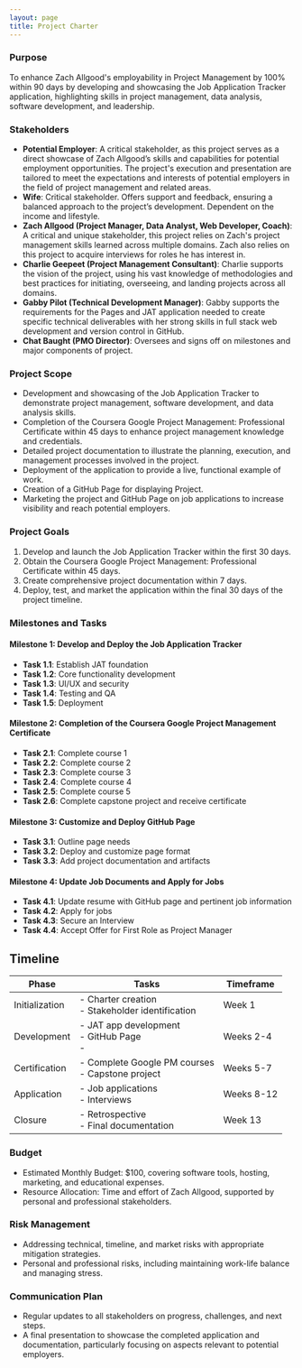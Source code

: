 ```yaml
---
layout: page
title: Project Charter
---
```


### Purpose

To enhance Zach Allgood's employability in Project Management by 100% within 90 days by developing and showcasing the Job Application Tracker application, highlighting skills in project management, data analysis, software development, and leadership.

### Stakeholders

- **Potential Employer**: A critical stakeholder, as this project serves as a direct showcase of Zach Allgood’s skills and capabilities for potential employment opportunities. The project's execution and presentation are tailored to meet the expectations and interests of potential employers in the field of project management and related areas.
- **Wife**: Critical stakeholder. Offers support and feedback, ensuring a balanced approach to the project’s development. Dependent on the income and lifestyle.
- **Zach Allgood (Project Manager, Data Analyst, Web Developer, Coach)**: A critical and unique stakeholder, this project relies on Zach's project management skills learned across multiple domains. Zach also relies on this project to acquire interviews for roles he has interest in. 
- **Charlie Geepeet (Project Management Consultant)**: Charlie supports the vision of the project, using his vast knowledge of methodologies and best practices for initiating, overseeing, and landing projects across all domains.
- **Gabby Pilot (Technical Development Manager)**: Gabby supports the requirements for the Pages and JAT application needed to create specific technical deliverables with her strong skills in full stack web development and version control in GitHub.
- **Chat Baught (PMO Director)**: Oversees and signs off on milestones and major components of project.

### Project Scope

- Development and showcasing of the Job Application Tracker to demonstrate project management, software development, and data analysis skills.
- Completion of the Coursera Google Project Management: Professional Certificate within 45 days to enhance project management knowledge and credentials.
- Detailed project documentation to illustrate the planning, execution, and management processes involved in the project.
- Deployment of the application to provide a live, functional example of work.
- Creation of a GitHub Page for displaying Project.
- Marketing the project and GitHub Page on job applications to increase visibility and reach potential employers.
  
### Project Goals

1. Develop and launch the Job Application Tracker within the first 30 days.
2. Obtain the Coursera Google Project Management: Professional Certificate within 45 days.
3. Create comprehensive project documentation within 7 days.
4. Deploy, test, and market the application within the final 30 days of the project timeline.
   
### Milestones and Tasks

#### Milestone 1: Develop and Deploy the Job Application Tracker
- **Task 1.1**: Establish JAT foundation
- **Task 1.2**: Core functionality development
- **Task 1.3**: UI/UX and security
- **Task 1.4**: Testing and QA
- **Task 1.5**: Deployment

#### Milestone 2: Completion of the Coursera Google Project Management Certificate
- **Task 2.1**: Complete course 1
- **Task 2.2**: Complete course 2
- **Task 2.3**: Complete course 3
- **Task 2.4**: Complete course 4
- **Task 2.5**: Complete course 5
- **Task 2.6**: Complete capstone project and receive certificate

#### Milestone 3: Customize and Deploy GitHub Page
- **Task 3.1**: Outline page needs
- **Task 3.2**: Deploy and customize page format
- **Task 3.3**: Add project documentation and artifacts

#### Milestone 4: Update Job Documents and Apply for Jobs
- **Task 4.1**: Update resume with GitHub page and pertinent job information
- **Task 4.2**: Apply for jobs
- **Task 4.3**: Secure an Interview
- **Task 4.4**: Accept Offer for First Role as Project Manager

## Timeline

| Phase          | Tasks                                      | Timeframe       |
| -------------- | ------------------------------------------ | --------------- |
| Initialization | - Charter creation<br>- Stakeholder identification | Week 1          |
| Development    | - JAT app development<br>- GitHub Page<br>-   | Weeks 2-4       |
| Certification  | - Complete Google PM courses<br>- Capstone project | Weeks 5-7       |
| Application    | - Job applications<br>- Interviews        | Weeks 8-12      |
| Closure        | - Retrospective<br>- Final documentation   | Week 13         |
   
### Budget

- Estimated Monthly Budget: $100, covering software tools, hosting, marketing, and educational expenses.
- Resource Allocation: Time and effort of Zach Allgood, supported by personal and professional stakeholders.

### Risk Management

- Addressing technical, timeline, and market risks with appropriate mitigation strategies.
- Personal and professional risks, including maintaining work-life balance and managing stress.

### Communication Plan

- Regular updates to all stakeholders on progress, challenges, and next steps.
- A final presentation to showcase the completed application and documentation, particularly focusing on aspects relevant to potential employers.
